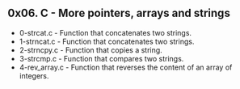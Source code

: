 ## 0x06. C - More pointers, arrays and strings
* 0-strcat.c - Function that concatenates two strings.
* 1-strncat.c - Function that concatenates two strings.
* 2-strncpy.c - Function that copies a string.
* 3-strcmp.c - Function that compares two strings.
* 4-rev_array.c - Function that reverses the content of an array of integers.

